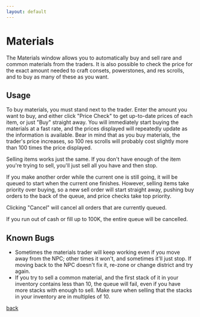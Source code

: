 ```yaml
---
layout: default
---
```


# Materials
The Materials window allows you to automatically buy and sell rare and common materials from the traders. It is also possible to check the price for the exact amount needed to craft consets, powerstones, and res scrolls, and to buy as many of these as you want.

## Usage
To buy materials, you must stand next to the trader. Enter the amount you want to buy, and either click "Price Check" to get up-to-date prices of each item, or just "Buy" straight away. You will immediately start buying the materials at a fast rate, and the prices displayed will repeatedly update as the information is available. Bear in mind that as you buy materials, the trader's price increases, so 100 res scrolls will probably cost slightly more than 100 times the price displayed.

Selling items works just the same. If you don't have enough of the item you're trying to sell, you'll just sell all you have and then stop.

If you make another order while the current one is still going, it will be queued to start when the current one finishes. However, selling items take priority over buying, so a new sell order will start straight away, pushing buy orders to the back of the queue, and price checks take top priority.

Clicking "Cancel" will cancel all orders that are currently queued.

If you run out of cash or fill up to 100K, the entire queue will be cancelled.

## Known Bugs
* Sometimes the materials trader will keep working even if you move away from the NPC; other times it won't, and sometimes it'll just stop. If moving back to the NPC doesn't fix it, re-zone or change district and try again.
* If you try to sell a common material, and the first stack of it in your inventory contains less than 10, the queue will fail, even if you have more stacks with enough to sell. Make sure when selling that the stacks in your inventory are in multiples of 10.

[back](./)
